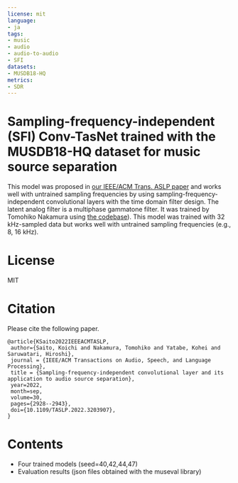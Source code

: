 ```yaml
---
license: mit
language:
- ja
tags:
- music
- audio
- audio-to-audio
- SFI
datasets:
- MUSDB18-HQ
metrics:
- SDR
---
```


# Sampling-frequency-independent (SFI) Conv-TasNet trained with the MUSDB18-HQ dataset for music source separation
This model was proposed in [our IEEE/ACM Trans. ASLP paper](https://doi.org/10.1109/TASLP.2022.3203907) and works well with untrained sampling frequencies by using sampling-frequency-independent convolutional layers with the time domain filter design.
The latent analog filter is a multiphase gammatone filter.
It was trained by Tomohiko Nakamura using [the codebase](https://github.com/TomohikoNakamura/sfi_convtasnet)).
This model was trained with 32 kHz-sampled data but works well with untrained sampling frequencies (e.g., 8, 16 kHz).

# License
MIT

# Citation
Please cite the following paper.
```
@article{KSaito2022IEEEACMTASLP,
 author={Saito, Koichi and Nakamura, Tomohiko and Yatabe, Kohei and Saruwatari, Hiroshi},
 journal = {IEEE/ACM Transactions on Audio, Speech, and Language Processing},
 title = {Sampling-frequency-independent convolutional layer and its application to audio source separation},
 year=2022,
 month=sep,
 volume=30,
 pages={2928--2943},
 doi={10.1109/TASLP.2022.3203907},
}
```

# Contents
- Four trained models (seed=40,42,44,47)
- Evaluation results (json files obtained with the museval library)
